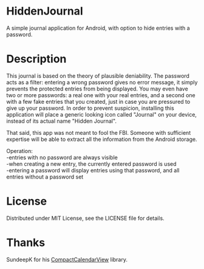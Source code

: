 # HiddenJournal
A simple journal application for Android, with option to hide entries with a password.

# Description
This journal is based on the theory of plausible deniability. The password acts as a filter: entering a wrong password gives no error message, it simply prevents the protected entries from being displayed. You may even have two or more passwords: a real one with your real entries, and a second one with a few fake entries that you created, just in case you are pressured to give up your password.
In order to prevent suspicion, installing this application will place a generic looking icon called "Journal" on your device, instead of its actual name "Hidden Journal".

That said, this app was not meant to fool the FBI. Someone with sufficient expertise will be able to extract all the information from the Android storage.

Operation:<br>
-entries with no password are always visible<br>
-when creating a new entry, the currently entered password is used<br>
-entering a password will display entries using that password, and all entries without a password set

# License
Distributed under MIT License, see the LICENSE file for details.

# Thanks
SundeepK for his <a href="https://github.com/SundeepK/CompactCalendarView">CompactCalendarView</a> library.